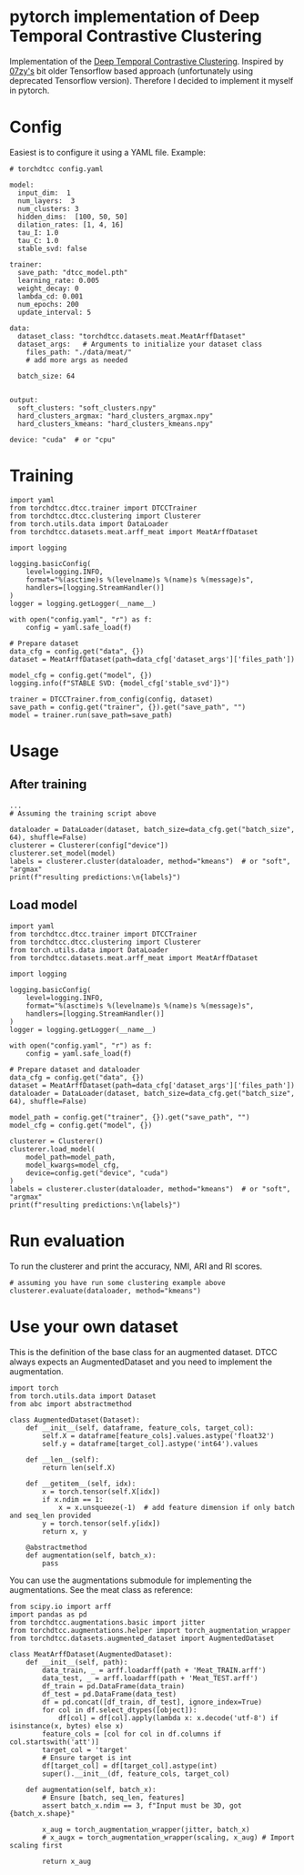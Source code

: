 # pytorch implementation of Deep Temporal Contrastive Clustering

Implementation of the [Deep Temporal Contrastive Clustering](https://arxiv.org/abs/2212.14366).
Inspired by [07zy's](https://github.com/07zy/DTCC/tree/main) bit older Tensorflow based approach (unfortunately using deprecated Tensorflow version).
Therefore I decided to implement it myself in pytorch.

# Config
Easiest is to configure it using a YAML file. Example:
```
# torchdtcc config.yaml

model:
  input_dim:  1
  num_layers:  3
  num_clusters: 3
  hidden_dims:  [100, 50, 50]
  dilation_rates: [1, 4, 16]
  tau_I: 1.0
  tau_C: 1.0
  stable_svd: false

trainer:
  save_path: "dtcc_model.pth"
  learning_rate: 0.005
  weight_decay: 0
  lambda_cd: 0.001
  num_epochs: 200
  update_interval: 5

data:
  dataset_class: "torchdtcc.datasets.meat.MeatArffDataset"
  dataset_args:   # Arguments to initialize your dataset class
    files_path: "./data/meat/"
    # add more args as needed

  batch_size: 64


output:
  soft_clusters: "soft_clusters.npy"
  hard_clusters_argmax: "hard_clusters_argmax.npy"
  hard_clusters_kmeans: "hard_clusters_kmeans.npy"

device: "cuda"  # or "cpu"
```

# Training

```
import yaml
from torchdtcc.dtcc.trainer import DTCCTrainer
from torchdtcc.dtcc.clustering import Clusterer
from torch.utils.data import DataLoader
from torchdtcc.datasets.meat.arff_meat import MeatArffDataset

import logging

logging.basicConfig(
    level=logging.INFO,
    format="%(asctime)s %(levelname)s %(name)s %(message)s",
    handlers=[logging.StreamHandler()]
)
logger = logging.getLogger(__name__)

with open("config.yaml", "r") as f:
    config = yaml.safe_load(f)

# Prepare dataset
data_cfg = config.get("data", {})
dataset = MeatArffDataset(path=data_cfg['dataset_args']['files_path'])

model_cfg = config.get("model", {})
logging.info(f"STABLE SVD: {model_cfg['stable_svd']}")
 
trainer = DTCCTrainer.from_config(config, dataset)
save_path = config.get("trainer", {}).get("save_path", "")
model = trainer.run(save_path=save_path)
```

# Usage

## After training
```
...
# Assuming the training script above

dataloader = DataLoader(dataset, batch_size=data_cfg.get("batch_size", 64), shuffle=False)
clusterer = Clusterer(config["device"])
clusterer.set_model(model)
labels = clusterer.cluster(dataloader, method="kmeans")  # or "soft", "argmax"
print(f"resulting predictions:\n{labels}")

```

## Load model
```
import yaml
from torchdtcc.dtcc.trainer import DTCCTrainer
from torchdtcc.dtcc.clustering import Clusterer
from torch.utils.data import DataLoader
from torchdtcc.datasets.meat.arff_meat import MeatArffDataset

import logging

logging.basicConfig(
    level=logging.INFO,
    format="%(asctime)s %(levelname)s %(name)s %(message)s",
    handlers=[logging.StreamHandler()]
)
logger = logging.getLogger(__name__)

with open("config.yaml", "r") as f:
    config = yaml.safe_load(f)

# Prepare dataset and dataloader
data_cfg = config.get("data", {})
dataset = MeatArffDataset(path=data_cfg['dataset_args']['files_path'])
dataloader = DataLoader(dataset, batch_size=data_cfg.get("batch_size", 64), shuffle=False)

model_path = config.get("trainer", {}).get("save_path", "")
model_cfg = config.get("model", {})

clusterer = Clusterer()
clusterer.load_model(
    model_path=model_path,
    model_kwargs=model_cfg,
    device=config.get("device", "cuda")
)
labels = clusterer.cluster(dataloader, method="kmeans")  # or "soft", "argmax"
print(f"resulting predictions:\n{labels}")
```

# Run evaluation
To run the clusterer and print the accuracy, NMI, ARI and RI scores.
```
# assuming you have run some clustering example above
clusterer.evaluate(dataloader, method="kmeans")
```

# Use your own dataset
This is the definition of the base class for an augmented dataset. DTCC always expects an AugmentedDataset and you need to implement the augmentation.
```
import torch
from torch.utils.data import Dataset
from abc import abstractmethod

class AugmentedDataset(Dataset):
    def __init__(self, dataframe, feature_cols, target_col):
        self.X = dataframe[feature_cols].values.astype('float32')
        self.y = dataframe[target_col].astype('int64').values

    def __len__(self):
        return len(self.X)

    def __getitem__(self, idx):
        x = torch.tensor(self.X[idx])
        if x.ndim == 1:
            x = x.unsqueeze(-1)  # add feature dimension if only batch and seq_len provided
        y = torch.tensor(self.y[idx])
        return x, y
    
    @abstractmethod
    def augmentation(self, batch_x):
        pass
```

You can use the augmentations submodule for implementing the augmentations.
See the meat class as reference:
```
from scipy.io import arff
import pandas as pd
from torchdtcc.augmentations.basic import jitter
from torchdtcc.augmentations.helper import torch_augmentation_wrapper
from torchdtcc.datasets.augmented_dataset import AugmentedDataset

class MeatArffDataset(AugmentedDataset):
    def __init__(self, path):
        data_train, _ = arff.loadarff(path + 'Meat_TRAIN.arff')
        data_test, _ = arff.loadarff(path + 'Meat_TEST.arff')
        df_train = pd.DataFrame(data_train)
        df_test = pd.DataFrame(data_test)
        df = pd.concat([df_train, df_test], ignore_index=True)
        for col in df.select_dtypes([object]):
            df[col] = df[col].apply(lambda x: x.decode('utf-8') if isinstance(x, bytes) else x)
        feature_cols = [col for col in df.columns if col.startswith('att')]
        target_col = 'target'
        # Ensure target is int
        df[target_col] = df[target_col].astype(int)
        super().__init__(df, feature_cols, target_col)

    def augmentation(self, batch_x):        
        # Ensure [batch, seq_len, features]
        assert batch_x.ndim == 3, f"Input must be 3D, got {batch_x.shape}"
        
        x_aug = torch_augmentation_wrapper(jitter, batch_x)
        # x_augx = torch_augmentation_wrapper(scaling, x_aug) # Import scaling first

        return x_aug
```